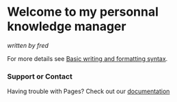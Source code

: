 # Welcome to my personnal knowledge manager

_written by fred_



For more details see [Basic writing and formatting syntax](https://docs.github.com/en/github/writing-on-github/getting-started-with-writing-and-formatting-on-github/basic-writing-and-formatting-syntax).

### Support or Contact

Having trouble with Pages? Check out our 
[documentation](https://docs.github.com/categories/github-pages-basics/) 
